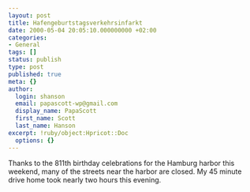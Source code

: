 ```yaml
---
layout: post
title: Hafengeburtstagsverkehrsinfarkt
date: 2000-05-04 20:05:10.000000000 +02:00
categories:
- General
tags: []
status: publish
type: post
published: true
meta: {}
author:
  login: shanson
  email: papascott-wp@gmail.com
  display_name: PapaScott
  first_name: Scott
  last_name: Hanson
excerpt: !ruby/object:Hpricot::Doc
  options: {}
---
```

<p>Thanks to the 811th birthday celebrations for the Hamburg harbor this weekend, many of the streets near the harbor are closed. My 45 minute drive home took nearly two hours this evening.</p>
